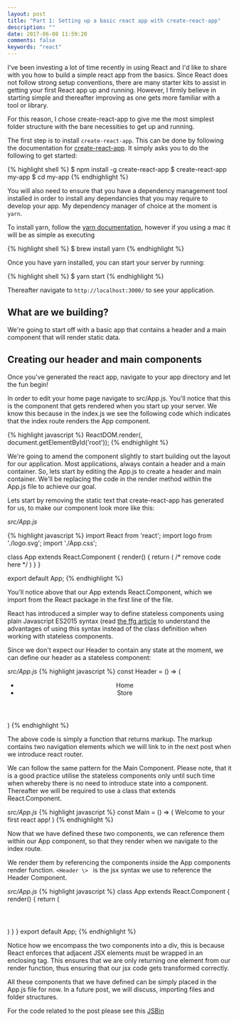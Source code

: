 ```yaml
---
layout: post
title: "Part 1: Setting up a basic react app with create-react-app"
description: ""
date: 2017-06-08 11:59:20
comments: false
keywords: "react"
---
```


I've been investing a lot of time recently in using React and I'd like to share with you how to build a simple react app from the basics. Since React does not follow strong setup conventions, there are many starter kits to assist in getting your first React app up and running. However, I firmly believe in starting simple and thereafter improving as one gets more familiar with a tool or library.

For this reason, I chose create-react-app to give me the most simplest folder structure with the bare necessities to get up and running.

The first step is to install ```create-react-app```. This can be done by following the documentation for [create-react-app](https://github.com/facebookincubator/create-react-app). It simply asks you to do the following to get started:


{% highlight shell %}
$ npm install -g create-react-app
$ create-react-app my-app
$ cd my-app
{% endhighlight %}

You will also need to ensure that you have a dependency management tool installed in order to install any dependancies that you may require to develop your app. My dependency manager of choice at the moment is  ```yarn```.

To install yarn, follow the [yarn documentation](https://yarnpkg.com/en/docs/getting-started), however if you using a mac it will be as simple as executing

{% highlight shell %}
$ brew install yarn
{% endhighlight %}

Once you have yarn installed, you can start your server by running:

{% highlight shell %}
$ yarn start
{% endhighlight %}

Thereafter navigate to ```http://localhost:3000/``` to see your application.

## What are we building?

We're going to start off with a basic app that contains a header and a main component that will render static data.


## Creating our header and main components

Once you've generated the react app, navigate to your app directory and let the fun begin!

In order to edit your home page navigate to src/App.js. You'll notice that this is the component that gets rendered when you start up your server. We know this because in the index.js we see the following code which indicates that the index route renders the App component.

{% highlight javascript %}
ReactDOM.render(<App/>, document.getElementById('root'));
{% endhighlight %}

We're going to amend the component slightly to start building out the layout for our application. Most applications, always contain a header and a main container. So, lets start by editing the App.js to create a header and main container. We'll be replacing the code in the render method within the App.js file to achieve our goal.

Lets start by removing the static text that create-react-app has generated for us, to make our component look more like this:

*src/App.js*

{% highlight javascript %}
import React from 'react';
import logo from './logo.svg';
import './App.css';

class App extends React.Component {
  render() {
    return (
      /* remove code here */
    )
  }
}

export default App;
{% endhighlight %}

You'll notice above that our App extends React.Component, which we import from the React package in the first line of the file.

React has introduced a simpler way to define stateless components using plain Javascript ES2015 syntax (read [the ffg article](https://hackernoon.com/react-stateless-functional-components-nine-wins-you-might-have-overlooked-997b0d933dbc) to understand the advantages of using this syntax instead of the class definition when working with stateless components.

Since we don't expect our Header to contain any state at the moment, we can define our header as a stateless component:

*src/App.js*
{% highlight javascript %}
const Header = () => (
  <header>
    <nav>
      <ul>
        <li>Home</li>
        <li>Store</li>
      </ul>
    </nav>
  </header>
)
{% endhighlight %}

The above code is simply a function that returns markup. The markup contains two navigation elements which we will link to in the next post when we introduce react router.

We can follow the same pattern for the Main Component. Please note, that it is a good practice utilise the stateless components only until such time when whereby there is no need to introduce state into a component. Thereafter we will be required to use a class that extends React.Component.

*src/App.js*
{% highlight javascript %}
const Main = () => (
  Welcome to your first react app!
)
{% endhighlight %}

Now that we have defined these two components, we can reference them within our App component, so that they render when we navigate to the index route.

We render them by referencing the components inside the App components render function. ```<Header \> ``` is the jsx syntax we use to reference the Header Component.

*src/App.js*
{% highlight javascript %}
class App extends React.Component {
  render() {
    return (
      <div>
       <Header/>
       <Main/>
      </div>
    )
  }
}
export default App;
{% endhighlight %}

Notice how we encompass the two components into a div, this is because React enforces that  adjacent JSX elements must be wrapped in an enclosing tag. This ensures that we are only returning one element from our render function, thus ensuring that our jsx code gets transformed correctly.

All these components that we have defined can be simply placed in the App.js file for now. In a future post, we will discuss, importing files and folder structures.

For the code related to the post please see this [JSBin](https://jsbin.com/hasajef/8/edit?html,js,output)
